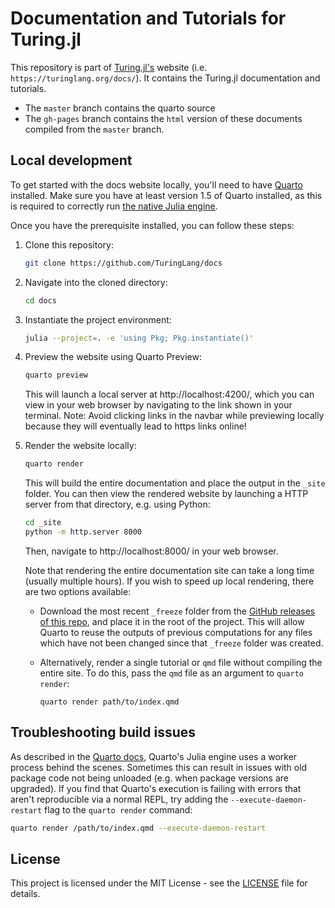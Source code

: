 # Documentation and Tutorials for Turing.jl

This repository is part of [Turing.jl's](https://turinglang.org/) website (i.e. `https://turinglang.org/docs/`). It contains the Turing.jl documentation and tutorials. 
- The `master` branch contains the quarto source 
- The `gh-pages` branch contains the `html` version of these documents compiled from the `master` branch.

## Local development

To get started with the docs website locally, you'll need to have [Quarto](https://quarto.org/docs/download/) installed.
Make sure you have at least version 1.5 of Quarto installed, as this is required to correctly run [the native Julia engine](https://quarto.org/docs/computations/julia.html#using-the-julia-engine).

Once you have the prerequisite installed, you can follow these steps:

1. Clone this repository:

    ```bash
    git clone https://github.com/TuringLang/docs
    ```

2. Navigate into the cloned directory:

    ```bash
    cd docs
    ```

3. Instantiate the project environment:

    ```bash
    julia --project=. -e 'using Pkg; Pkg.instantiate()'
    ```

4. Preview the website using Quarto Preview:

    ```bash
    quarto preview
    ```

    This will launch a local server at http://localhost:4200/, which you can view in your web browser by navigating to the link shown in your terminal.
    Note: Avoid clicking links in the navbar while previewing locally because they will eventually lead to https links online!

5. Render the website locally:

    ```bash
    quarto render
    ```

    This will build the entire documentation and place the output in the `_site` folder.
    You can then view the rendered website by launching a HTTP server from that directory, e.g. using Python:

    ```bash
    cd _site
    python -m http.server 8000
    ```

    Then, navigate to http://localhost:8000/ in your web browser.

    Note that rendering the entire documentation site can take a long time (usually multiple hours).
    If you wish to speed up local rendering, there are two options available:

    - Download the most recent `_freeze` folder from the [GitHub releases of this repo](https://github.com/turinglang/docs/releases), and place it in the root of the project.
      This will allow Quarto to reuse the outputs of previous computations for any files which have not been changed since that `_freeze` folder was created.

    - Alternatively, render a single tutorial or `qmd` file without compiling the entire site.
      To do this, pass the `qmd` file as an argument to `quarto render`:

      ```
      quarto render path/to/index.qmd
      ```

## Troubleshooting build issues

As described in the [Quarto docs](https://quarto.org/docs/computations/julia.html#using-the-julia-engine), Quarto's Julia engine uses a worker process behind the scenes.
Sometimes this can result in issues with old package code not being unloaded (e.g. when package versions are upgraded).
If you find that Quarto's execution is failing with errors that aren't reproducible via a normal REPL, try adding the `--execute-daemon-restart` flag to the `quarto render` command:

```bash
quarto render /path/to/index.qmd --execute-daemon-restart
```

## License

This project is licensed under the MIT License - see the [LICENSE](LICENSE) file for details.
